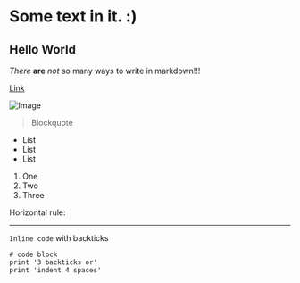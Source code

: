 # Some text in it. :)
## Hello World

*There* **are** _not_ so many ways to write in markdown!!! 

[Link](https://adsrff.web.sdo.com/web1/)

![Image]()

> Blockquote

* List
* List
* List

1. One
2. Two
3. Three

Horizontal rule:

---
`Inline code` with backticks

```
# code block
print '3 backticks or'
print 'indent 4 spaces'
```
